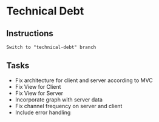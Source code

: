 # Technical Debt

## Instructions
    
    Switch to "technical-debt" branch
    
## Tasks

* Fix architecture for client and server according to MVC
* Fix View for Client 
* Fix View for Server
* Incorporate graph with server data
* Fix channel frequency on server and client
* Include error handling
